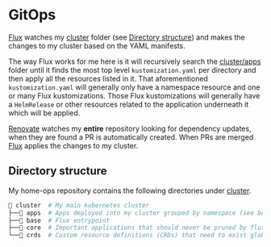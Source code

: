 # GitOps

[Flux](https://github.com/fluxcd/flux2) watches my [cluster](https://github.com/mrmarble/home-ops/tree/main/cluster/) folder (see [Directory structure](#directory-structure)) and makes the changes to my cluster based on the YAML manifests.

The way Flux works for me here is it will recursively search the [cluster/apps](https://github.com/mrmarble/home-ops/tree/main/cluster/apps) folder until it finds the most top level `kustomization.yaml` per directory and then apply all the resources listed in it. That aforementioned `kustomization.yaml` will generally only have a namespace resource and one or many Flux kustomizations. Those Flux kustomizations will generally have a `HelmRelease` or other resources related to the application underneath it which will be applied.

[Renovate](https://github.com/renovatebot/renovate) watches my **entire** repository looking for dependency updates, when they are found a PR is automatically created. When PRs are merged [Flux](https://github.com/fluxcd/flux2) applies the changes to my cluster.

## Directory structure

My home-ops repository contains the following directories under [cluster](https://github.com/mrmarble/home-ops/tree/main/cluster/).

```sh
📁 cluster  # My main kubernetes cluster
├──📁 apps  # Apps deployed into my cluster grouped by namespace (see below)
├──📁 base  # Flux entrypoint
├──📁 core  # Important applications that should never be pruned by flux
└──📁 crds  # Custom resource definitions (CRDs) that need to exist globally
```

